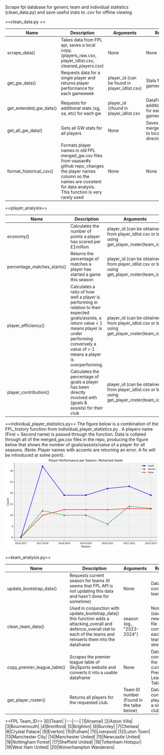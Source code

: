 Scrape fpl database for generic team and individual statistics (clean_data.py) and save useful stats to .csv for offline viewing 


==clean_data.py ==


|Name|Description|Arguments|Return|
|---|---|---|---|
|scrape_data() | Takes data from FPL api, saves a local copy. (players_raw.csv, player_idlist.csv, cleaned_players.csv) | None | None |
|get_gw_data()|Requests data for a single player and returns player performance for each gameweek|player_id (can be found in player_idlist.csv)|Stats for each gameweek|
|get_extended_gw_data()|Requests for additional stats (xg, xa, etc) for each gw|player_id ()found in player_idlist.csv|DataFrame with additional stats for each gameweek|
|get_all_gw_data()|Gets all GW stats for all players|None| Saves a merged_gw.csv to local directory|
|format_historical_csv()|Formats player names in old FPL merged_gw.csv files from vaasav#s github repo, changes the player names column so the names are cosistent for data analysis. This function is very rarely used|None|None|

==player_analysis==


|Name|Description|Arguments|Return|
|---|---|---|---|
|economy()|Calculates the number of points a player has scored per £1million|player_id (can be obtained from player_idlist.csv or by using get_player_roster(team_id))|returns player economy stat|
|percentage_matches_starts()|Returns the percentage of matches a player has started a game this season|player_id (can be obtained from player_idlist.csv or by using get_player_roster(team_id))|pms (percentage matches started)|
|player_efficiency()|Calculates a ratio of how well a player is performing in relation to their expected goals/assists, a return value < 1 means player is under performing conversely a value of > 1 means a player is overperforming.|player_id (can be obtained from player_idlist.csv or by using get_player_roster(team_id))|goals_efficiency, assists_efficiency|
|player_contribution()|Calculates the percentage of goals a player has been directly involved with (goals & assists) for their club|player_id (can be obtained from player_idlist.csv or by using get_player_roster(team_id))|percent_goal_involvement|


==individual_player_statistics.py==
The figure below is a combination of the FPL_history function from individual_player_statistics.py . A players name (First + Second name) is passed through the function. Data is collated through all of the merged_gw.csv files in the repo, producing the figure below that shows the number of goals/assists/value of a player for all seasons. (Note: Player names with accents are returning an error. A fix will be introduced at some point).
![Mo Salah Historical FPL Stats](image.png)

==team_analysis.py==


|Name|Description|Arguments|Return|
|---|---|---|---|
|update_bootstrap_data()|Requests current season for teams (It seems that FPL API is not updating this data and hasn't done for sometime)|None|DataFrame containing team data|
|clean_team_data()|Used in conjunction with update_bootstrap_data() this function adds a attacking_overall and defence_overall stat to each of the teams and reinserts them into the dataframe|season (eg., "2023-2024")|None (saves a new csv file containing each teams strength)|
|copy_premier_league_table()|Scrapes the premier league table of SkySports website and converts it into a usable dataframe|None|DataFrame containing the current Premier League Table|
|get_player_roster()|Returns all players for the requested club.|Team ID number (Found in the talbe below)|DataFrame containing players in a single club|


==FPL Team_ID==
|ID|Team|
|---|---|
|1|Arsenal|
|2|Aston Villa|
|3|Bournemouth|
|4|Brentford|
|5|Brighton|
|6|Burnley|
|7|Chelsea|
|8|Crystal Palace|
|9|Everton|
|10|Fulham|
|11|Liverpool|
|12|Luton Town|
|13|Manchester City|
|14|Manchester United|
|15|Newcastle United|
|16|Nottingham Forest|
|17|Sheffield United|
|18|Tottenham Hotspur|
|19|West Ham United|
|20|Wolverhampton Wanderers|
